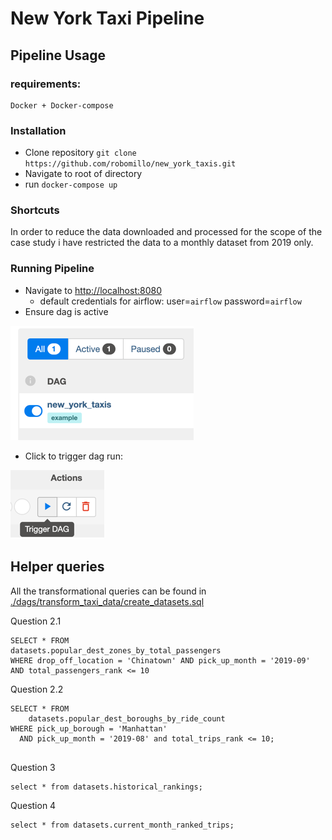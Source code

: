 # New York Taxi Pipeline

## Pipeline Usage

### requirements:

```
Docker + Docker-compose
```

### Installation

- Clone repository `git clone https://github.com/robomillo/new_york_taxis.git`
- Navigate to root of directory
- run `docker-compose up`

### Shortcuts

In order to reduce the data downloaded and processed for the scope of the case study i have restricted 
the data to a monthly dataset from 2019 only.

### Running Pipeline

- Navigate to [http://localhost:8080](http://localhost:8080)
    - default credentials for airflow:
      user=`airflow` password=`airflow`
- Ensure dag is active

![dag.png](./static/dag.png)

- Click to trigger dag run:

![trigger.png](./static/trigger.png)

## Helper queries

All the transformational queries can be found
in [./dags/transform_taxi_data/create_datasets.sql](dags/transform_taxi_data/create_datasets.sql)

Question 2.1

```
SELECT * FROM 
datasets.popular_dest_zones_by_total_passengers
WHERE drop_off_location = 'Chinatown' AND pick_up_month = '2019-09' 
AND total_passengers_rank <= 10 
```

Question 2.2

```
SELECT * FROM
    datasets.popular_dest_boroughs_by_ride_count
WHERE pick_up_borough = 'Manhattan' 
  AND pick_up_month = '2019-08' and total_trips_rank <= 10;
  
```

Question 3

```
select * from datasets.historical_rankings;
```

Question 4

```
select * from datasets.current_month_ranked_trips;
```
